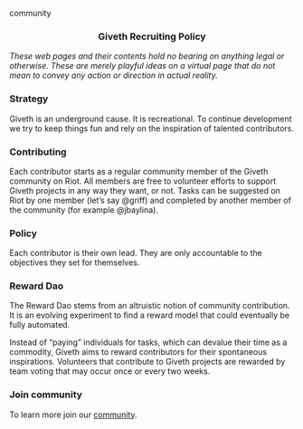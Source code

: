 community<h3 style="text-align: center;" markdown="1">Giveth Recruiting Policy</h3>

*These web pages and their contents hold no bearing on anything legal or otherwise. These are merely playful ideas on a virtual page that do not mean to convey any action or direction in actual reality.*

### Strategy
Giveth is an underground cause. It is recreational. To continue development we try to keep things fun and rely on the inspiration of talented contributors.

### Contributing
Each contributor starts as a regular community member of the Giveth community on Riot. All members are free to volunteer efforts to support Giveth projects in any way they want, or not. Tasks can be suggested on Riot by one member (let’s say @griff) and completed by another member of the community (for example @jbaylina).

### Policy
Each contributor is their own lead. They are only accountable to the objectives they set for themselves.

### Reward Dao
The Reward Dao stems from an altruistic notion of community contribution. It is an evolving experiment to find a reward model that could eventually be fully automated.

Instead of “paying” individuals for tasks, which can devalue their time as a commodity, Giveth aims to reward contributors for their spontaneous inspirations. Volunteers that contribute to Giveth projects are rewarded by team voting that may occur once or every two weeks.

### Join community
To learn more join our [community](http://join.giveth.io).
